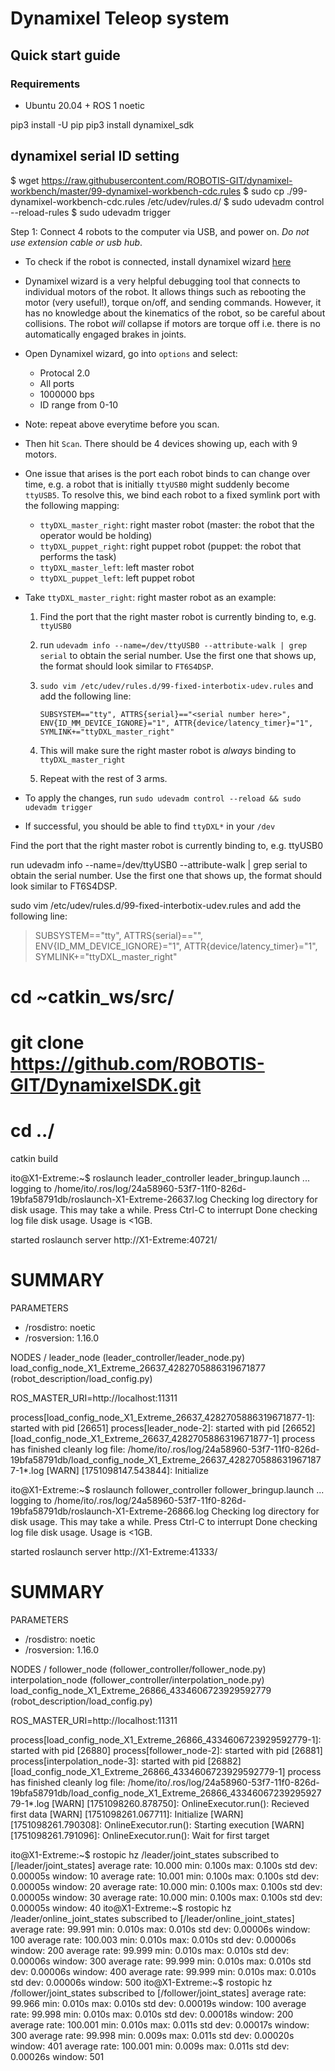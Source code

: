 # Dynamixel Teleop system

## Quick start guide
### Requirements
 - Ubuntu 20.04 + ROS 1 noetic

pip3 install -U pip
pip3 install dynamixel_sdk

## dynamixel serial ID setting

$ wget https://raw.githubusercontent.com/ROBOTIS-GIT/dynamixel-workbench/master/99-dynamixel-workbench-cdc.rules
$ sudo cp ./99-dynamixel-workbench-cdc.rules /etc/udev/rules.d/
$ sudo udevadm control --reload-rules
$ sudo udevadm trigger




Step 1: Connect 4 robots to the computer via USB, and power on. *Do not use extension cable or usb hub*.
- To check if the robot is connected, install dynamixel wizard [here](https://emanual.robotis.com/docs/en/software/dynamixel/dynamixel_wizard2/)
- Dynamixel wizard is a very helpful debugging tool that connects to individual motors of the robot. It allows
things such as rebooting the motor (very useful!), torque on/off, and sending commands.
However, it has no knowledge about the kinematics of the robot, so be careful about collisions.
The robot *will* collapse if motors are torque off i.e. there is no automatically engaged brakes in joints.
- Open Dynamixel wizard, go into ``options`` and select:
  - Protocal 2.0
  - All ports
  - 1000000 bps
  - ID range from 0-10
- Note: repeat above everytime before you scan.
- Then hit ``Scan``. There should be 4 devices showing up, each with 9 motors.


- One issue that arises is the port each robot binds to can change over time, e.g. a robot that
is initially ``ttyUSB0`` might suddenly become ``ttyUSB5``. To resolve this, we bind each robot to a fixed symlink
port with the following mapping:
  - ``ttyDXL_master_right``: right master robot (master: the robot that the operator would be holding)
  - ``ttyDXL_puppet_right``: right puppet robot (puppet: the robot that performs the task)
  - ``ttyDXL_master_left``: left master robot
  - ``ttyDXL_puppet_left``: left puppet robot
- Take ``ttyDXL_master_right``: right master robot as an example:
  1. Find the port that the right master robot is currently binding to, e.g. ``ttyUSB0``
  2. run ``udevadm info --name=/dev/ttyUSB0 --attribute-walk | grep serial`` to obtain the serial number. Use the first one that shows up, the format should look similar to ``FT6S4DSP``.
  3. ``sudo vim /etc/udev/rules.d/99-fixed-interbotix-udev.rules`` and add the following line: 

         SUBSYSTEM=="tty", ATTRS{serial}=="<serial number here>", ENV{ID_MM_DEVICE_IGNORE}="1", ATTR{device/latency_timer}="1", SYMLINK+="ttyDXL_master_right"

  4. This will make sure the right master robot is *always* binding to ``ttyDXL_master_right``
  5. Repeat with the rest of 3 arms.
- To apply the changes, run ``sudo udevadm control --reload && sudo udevadm trigger``
- If successful, you should be able to find ``ttyDXL*`` in your ``/dev``





Find the port that the right master robot is currently binding to, e.g. ttyUSB0

run udevadm info --name=/dev/ttyUSB0 --attribute-walk | grep serial to obtain the serial number. Use the first one that shows up, the format should look similar to FT6S4DSP.

sudo vim /etc/udev/rules.d/99-fixed-interbotix-udev.rules and add the following line:

> SUBSYSTEM=="tty", ATTRS{serial}=="<serial number here>", ENV{ID_MM_DEVICE_IGNORE}="1", ATTR{device/latency_timer}="1", SYMLINK+="ttyDXL_master_right"



# cd ~catkin_ws/src/
# git clone https://github.com/ROBOTIS-GIT/DynamixelSDK.git
# cd ../
 catkin build







ito@X1-Extreme:~$ roslaunch leader_controller leader_bringup.launch 
... logging to /home/ito/.ros/log/24a58960-53f7-11f0-826d-19bfa58791db/roslaunch-X1-Extreme-26637.log
Checking log directory for disk usage. This may take a while.
Press Ctrl-C to interrupt
Done checking log file disk usage. Usage is <1GB.

started roslaunch server http://X1-Extreme:40721/

SUMMARY
========

PARAMETERS
 * /rosdistro: noetic
 * /rosversion: 1.16.0

NODES
  /
    leader_node (leader_controller/leader_node.py)
    load_config_node_X1_Extreme_26637_4282705886319671877 (robot_description/load_config.py)

ROS_MASTER_URI=http://localhost:11311

process[load_config_node_X1_Extreme_26637_4282705886319671877-1]: started with pid [26651]
process[leader_node-2]: started with pid [26652]
[load_config_node_X1_Extreme_26637_4282705886319671877-1] process has finished cleanly
log file: /home/ito/.ros/log/24a58960-53f7-11f0-826d-19bfa58791db/load_config_node_X1_Extreme_26637_4282705886319671877-1*.log
[WARN] [1751098147.543844]: Initialize



ito@X1-Extreme:~$ roslaunch follower_controller follower_bringup.launch 
... logging to /home/ito/.ros/log/24a58960-53f7-11f0-826d-19bfa58791db/roslaunch-X1-Extreme-26866.log
Checking log directory for disk usage. This may take a while.
Press Ctrl-C to interrupt
Done checking log file disk usage. Usage is <1GB.

started roslaunch server http://X1-Extreme:41333/

SUMMARY
========

PARAMETERS
 * /rosdistro: noetic
 * /rosversion: 1.16.0

NODES
  /
    follower_node (follower_controller/follower_node.py)
    interpolation_node (follower_controller/interpolation_node.py)
    load_config_node_X1_Extreme_26866_4334606723929592779 (robot_description/load_config.py)

ROS_MASTER_URI=http://localhost:11311

process[load_config_node_X1_Extreme_26866_4334606723929592779-1]: started with pid [26880]
process[follower_node-2]: started with pid [26881]
process[interpolation_node-3]: started with pid [26882]
[load_config_node_X1_Extreme_26866_4334606723929592779-1] process has finished cleanly
log file: /home/ito/.ros/log/24a58960-53f7-11f0-826d-19bfa58791db/load_config_node_X1_Extreme_26866_4334606723929592779-1*.log
[WARN] [1751098260.878750]: OnlineExecutor.run(): Recieved first data
[WARN] [1751098261.067711]: Initialize
[WARN] [1751098261.790308]: OnlineExecutor.run(): Starting execution
[WARN] [1751098261.791096]: OnlineExecutor.run(): Wait for first target







ito@X1-Extreme:~$ rostopic hz /leader/joint_states 
subscribed to [/leader/joint_states]
average rate: 10.000
        min: 0.100s max: 0.100s std dev: 0.00005s window: 10
average rate: 10.001
        min: 0.100s max: 0.100s std dev: 0.00005s window: 20
average rate: 10.000
        min: 0.100s max: 0.100s std dev: 0.00005s window: 30
average rate: 10.000
        min: 0.100s max: 0.100s std dev: 0.00005s window: 40
ito@X1-Extreme:~$ rostopic hz /leader/online_joint_states 
subscribed to [/leader/online_joint_states]
average rate: 99.991
        min: 0.010s max: 0.010s std dev: 0.00006s window: 100
average rate: 100.003
        min: 0.010s max: 0.010s std dev: 0.00006s window: 200
average rate: 99.999
        min: 0.010s max: 0.010s std dev: 0.00006s window: 300
average rate: 99.999
        min: 0.010s max: 0.010s std dev: 0.00006s window: 400
average rate: 99.999
        min: 0.010s max: 0.010s std dev: 0.00006s window: 500
ito@X1-Extreme:~$ rostopic hz /follower/joint_states
subscribed to [/follower/joint_states]
average rate: 99.966
        min: 0.010s max: 0.010s std dev: 0.00019s window: 100
average rate: 99.998
        min: 0.010s max: 0.010s std dev: 0.00018s window: 200
average rate: 100.001
        min: 0.010s max: 0.011s std dev: 0.00017s window: 300
average rate: 99.998
        min: 0.009s max: 0.011s std dev: 0.00020s window: 401
average rate: 100.001
        min: 0.009s max: 0.011s std dev: 0.00026s window: 501

    